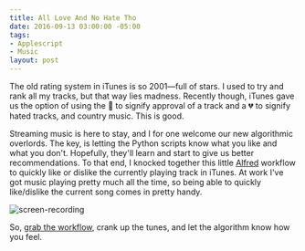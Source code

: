 ```yaml
---
title: All Love And No Hate Tho
date: 2016-09-13 03:00:00 -05:00
tags:
- Applescript
- Music
layout: post
---
```

The old rating system in iTunes is so 2001—full of stars. I used to try and rank all my tracks, but that way lies madness. Recently though, iTunes gave us the option of using the 💙 to signify approval of a track and a 💔 to signify hated tracks, and country music. This is good.

Streaming music is here to stay, and I for one welcome our new algorithmic overlords. The key, is letting the Python scripts know what you like and what you don't. Hopefully, they'll learn and start to give us better recommendations. To that end, I knocked together this little [Alfred](https://www.alfredapp.com) workflow to quickly like or dislike the currently playing track in iTunes. At work I've got music playing pretty much all the time, so being able to quickly like/dislike the current song comes in pretty handy.

![screen-recording](/images/hater.gif)

So, [grab the workflow](/images/love-hate.zip), crank up the tunes, and let the algorithm know how you feel.
